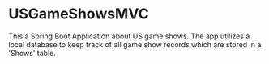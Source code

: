 # USGameShowsMVC
 This a Spring Boot Application about US game shows. The app utilizes a local database to keep track of all game show records which are stored in a 'Shows' table.
